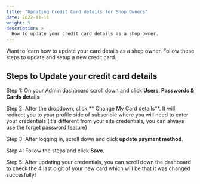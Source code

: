 ```yaml
---
title: "Updating Credit Card details for Shop Owners"
date: 2022-11-11
weight: 5
description: >
  How to update your credit card details as a shop owner.
---
```


Want to learn how to update your card details as a shop owner. Follow these steps to update and setup a new credit card.

## Steps to Update your credit card details

Step 1: On your Admin dashboard scroll down and click **Users, Passwords & Cards details**

Step 2: After the dropdown, click ** Change My Card details**. It will redirect you to your profile side of subscribie where you will need to enter your credentials (it's different from your site credentials, you can always use the forget password feature)

Step 3: After logging in, scroll down and click **update payment method**.

Step 4: Follow the steps and click **Save**.

Step 5: After updating your credentials, you can scroll down the dashboard to check the 4 last digit of your new card which will be that it was changed succesfully!

